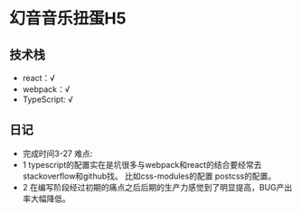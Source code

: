 # 幻音音乐扭蛋H5

## 技术栈
* react：√
* webpack：√
* TypeScript: √

## 日记
* 完成时间3-27 难点:
* 1 typescript的配置实在是坑很多与webpack和react的结合要经常去stackoverflow和github找。
比如css-modules的配置 postcss的配置。
* 2 在编写阶段经过初期的痛点之后后期的生产力感觉到了明显提高，BUG产出率大幅降低。
